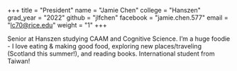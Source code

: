 +++
title = "President"
name = "Jamie Chen"
college = "Hanszen"
grad_year = "2022"
github = "jlfchen"
facebook = "jamie.chen.577"
email = "lc70@rice.edu"
weight = "1"
+++

Senior at Hanszen studying CAAM and Cognitive Science. I’m a huge foodie - I love eating & making good food, exploring new places/traveling (Scotland this summer!), and reading books. International student from Taiwan!
